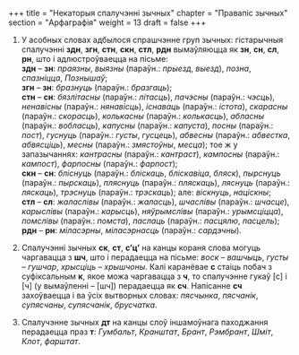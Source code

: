 +++
title = "Некаторыя cпалучэнні зычных"
chapter = "Правапic зычных"
section = "Арфаграфія"
weight = 13
draft = false
+++

1. У асобных словах адбылося спрашчэнне груп зычных: гістарычныя спалучэнні __здн__, __згн__, __стн__, __скн__, __стл__, __рдн__ вымаўляюцца як __зн__, __сн__, __сл__, __рн__, што і адлюстроўваецца на пісьме:
<br>__здн__ – __зн__: _праязны_, _выязны_ (параўн.: _прыезд_, _выезд_), _позна_, _спазніцца_, _Познышаў_;
<br>__згн__ – __зн__: _бразнуць_ (параўн.: _бразгаць_);
<br>__стн__ – __сн__: _бязлітасны_ (параўн.: _літасць_), _пачэсны_ (параўн.: _чэсць_), _ненавісны_ (параўн.: _нянавісць_), _існаваць_ (параўн.: _істота_), _скарасны_ (параўн.: _скорасць_), _колькасны_ (параўн.: _колькасць_), _абласны_ (параўн.: _вобласць_), _капусны_ (параўн.: _капуста_), _посны_ (параўн.: _пост_), _гуснуць_ (параўн.: _густы_, _гусцець_), _абвесны_ (параўн.: _абвестка_, _абвясціць_), _месны_ (параўн.: _змястоўны_, _месца_); тое ж у запазычаннях: _кантрасны_ (параўн.: _кантраст_), _кампосны_ (параўн.: _кампост_), _фарпосны_ (параўн.: _фарпост_);
<br>__скн__ – __сн__: _бліснуць_ (параўн.: _бліскаць_, _бліскавіца_, _бляск_), _пырснуць_ (параўн.: _пырскаць_), _пляснуць_ (параўн.: _пляскаць_), _ляснуць_ (параўн.: _ляскаць_), _трэснуць_ (параўн.: _трэскаць_); але: _віскнуць_, _націскны_;
<br>__стл__ – __сл__: _жаласлівы_ (параўн.: _жаласць_), _шчаслівы_ (параўн.: _шчасце_), _карыслівы_ (параўн.: _карысць_), _няўрымслівы_ (параўн.: _урымсціцца_), _помслівы_ (параўн.: _помста_), _паслаць_ (параўн.: _пасцялю_, _пасцель_);
<br>__рдн__ – __рн__: _міласэрны_, _міласэрнасць_ (параўн.: _сардэчны_).

2. Спалучэнні зычных __ск__, __ст__, __c’ц’__ на канцы кораня слова могуць чаргавацца з __шч__, што і перадаецца на пісьме: _воск_ – _вашчыць_, _густы_ – _гушчар_, _хрысціць_ – _хрышчоны_. Калі каранёвае __с__ стаіць побач з суфіксальным __к__, якое можа чаргавацца з __ч__, то спалучэнне гукаў [с] і [ч]&nbsp;(у вымаўленні – [шч]) перадаецца як __сч__. Напісанне __сч__ захоўваецца і ва ўсіх вытворных словах: _пясчынка_, _пясчанік_, _супясчаны_, _супясчанік_, _брусчатка_.

3. Спалучэнне зычных __дт__ на канцы слоў іншамоўнага паходжання перадаецца праз __т__: _Гумбальт_, _Кранштат_, _Брант_, _Рэмбрант_, _Шміт_, _Клот_, _фарштат_.